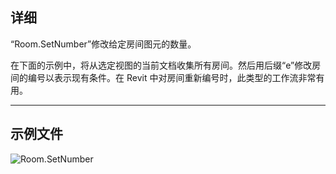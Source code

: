 ## 详细
“Room.SetNumber”修改给定房间图元的数量。

在下面的示例中，将从选定视图的当前文档收集所有房间。然后用后缀“e”修改房间的编号以表示现有条件。在 Revit 中对房间重新编号时，此类型的工作流非常有用。
___
## 示例文件

![Room.SetNumber](./Revit.Elements.Room.SetNumber_img.jpg)
